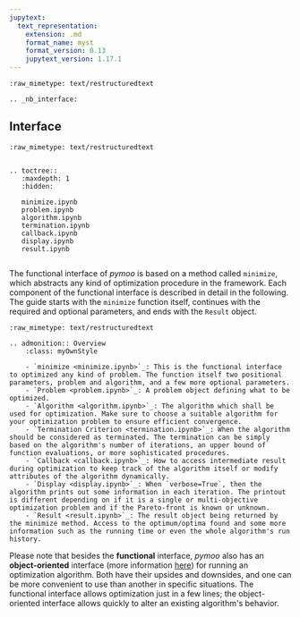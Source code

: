 ```yaml
---
jupytext:
  text_representation:
    extension: .md
    format_name: myst
    format_version: 0.13
    jupytext_version: 1.17.1
---
```


```{raw-cell}
:raw_mimetype: text/restructuredtext

.. _nb_interface:
```

## Interface

```{raw-cell}
:raw_mimetype: text/restructuredtext


.. toctree::
   :maxdepth: 1
   :hidden:
   
   minimize.ipynb
   problem.ipynb
   algorithm.ipynb
   termination.ipynb
   callback.ipynb
   display.ipynb
   result.ipynb
   
```

The functional interface of *pymoo* is based on a method called `minimize`, which abstracts any kind of optimization procedure in the framework. Each component of the functional interface is described in detail in the following. The guide starts with the `minimize` function itself, continues with the required and optional parameters, and ends with the `Result` object. 

```{raw-cell}
:raw_mimetype: text/restructuredtext

.. admonition:: Overview
    :class: myOwnStyle

    - `minimize <minimize.ipynb>`_: This is the functional interface to optimized any kind of problem. The function itself two positional parameters, problem and algorithm, and a few more optional parameters.
    - `Problem <problem.ipynb>`_: A problem object defining what to be optimized. 
    - `Algorithm <algorithm.ipynb>`_: The algorithm which shall be used for optimization. Make sure to choose a suitable algorithm for your optimization problem to ensure efficient convergence. 
    - `Termination Criterion <termination.ipynb>`_: When the algorithm should be considered as terminated. The termination can be simply based on the algorithm's number of iterations, an upper bound of function evaluations, or more sophisticated procedures.
    - `Callback <callback.ipynb>`_: How to access intermediate result during optimization to keep track of the algorithm itself or modify attributes of the algorithm dynamically.
    - `Display <display.ipynb>`_: When `verbose=True`, then the algorithm prints out some information in each iteration. The printout is different depending on if it is a single or multi-objective optimization problem and if the Pareto-front is known or unknown.
    - `Result <result.ipynb>`_: The result object being returned by the minimize method. Access to the optimum/optima found and some more information such as the running time or even the whole algorithm's run history.
```

Please note that besides the **functional** interface, *pymoo* also has an **object-oriented** interface (more information [here](../algorithms/index.ipynb)) for running an optimization algorithm. Both have their upsides and downsides, and one can be more convenient to use than another in specific situations. The functional interface allows optimization just in a few lines; the object-oriented interface allows quickly to alter an existing algorithm's behavior.
